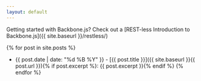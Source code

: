 ```yaml
---
layout: default
---
```


Getting started with Backbone.js? Check out a [REST-less Introduction to Backbone.js]({{ site.baseurl }}/restless/)

{% for post in site.posts %}
* {{ post.date | date: "%d %B %Y" }} - [{{ post.title }}]({{ site.baseurl }}{{ post.url }}){% if post.excerpt %}: {{ post.excerpt }}{% endif %}
{% endfor %}